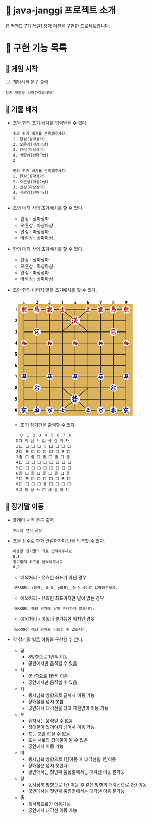 # :sparkling_heart: java-janggi 프로젝트 소개

웹 백엔드 7기 레벨1 장기 미션을 구현한 프로젝트입니다.

# :dart: 구현 기능 목록

## :rocket: 게임 시작

- [ ] 게임시작 문구 출력

```
장기 게임을 시작하겠습니다!
```

## :rocket: 기물 배치

- 초와 한의 초기 배치를 입력받을 수 있다.
    ```
    초의 초기 배치를 선택해주세요.
    1. 왼상(상마상마)
    2. 오른상(마상마상)
    3. 안상(마상상마)
    4. 바깥상(상마마상)
    2
    
    한의 초기 배치를 선택해주세요.
    1. 왼상(상마상마)
    2. 오른상(마상마상)
    3. 안상(마상상마)
    4. 바깥상(상마마상)
    1
    ```
- 초의 마와 상의 초기배치를 할 수 있다.
    - 왼상 : 상마상마
    - 오른상 : 마상마상
    - 안상 : 마상상마
    - 바깥상 : 상마마상
- 한의 마와 상의 초기배치를 할 수 있다.
    - 왼상 : 상마상마
    - 오른상 : 마상마상
    - 안상 : 마상상마
    - 바깥상 : 상마마상
- 초와 한의 나머지 말을 초기배치를 할 수 있다.

  ![janggi_batch.png](/image/janggi_batch.png)

  - 초기 장기판을 출력할 수 있다.

   ```
      ０ １ ２ ３ ４ ５ ６ ７ ８
    ０차 마 상 사 口 사 상 마 차
    １口 口 口 口 궁 口 口 口 口
    ２口 포 口 口 口 口 口 포 口
    ３졸 口 졸 口 졸 口 졸 口 졸
    ４口 口 口 口 口 口 口 口 口
    ５口 口 口 口 口 口 口 口 口
    ６졸 口 졸 口 졸 口 졸 口 졸
    ７口 포 口 口 口 口 口 포 口
    ８口 口 口 口 궁 口 口 口 口
    ９차 마 상 사 口 사 상 마 차
    ```


## :rocket: 장기말 이동

- 플레이 시작 문구 출력

    ```
    초나라 먼저 시작
    ```

- 초을 선수로 한과 번갈아가며 턴을 반복할 수 있다.

    ```
    이동할 장기말의 좌표 입력해주세요.
    0,1
    장기말의 좌표를 입력해주세요
    0,2
    ```

    - 예외처리 - 유효한 좌표가 아닌 경우

    ```
    [ERROR] x좌표는 0~8, y좌표는 0~9 사이로 입력해주세요.
    ```

    - 예외처리 - 유효한 좌표이지만 말이 없는 경우

    ```
    [ERROR] 해당 위치에 말이 존재하지 않습니다.
    ```

    - 예외처리 - 이동이 불가능한 위치인 경우

    ```
    [ERROR] 해당 위치로 이동할 수 없습니다.
    ```

- 각 장기말 별로 이동을 구현할 수 있다.
    - 궁
        - 8방향으로 1칸씩 이동
        - 궁안에서만 움직일 수 있음
    - 사
        - 8방향으로 1칸씩 이동
        - 궁안에서만 움직일 수 있음
    - 차
        - 동서남북 방향으로 끝까지 이동 가능
        - 장애물을 넘지 못함
        - 궁안에서 대각선을 타고 제한없이 이동 가능
    - 포
        - 혼자서는 움직일 수 없음
        - 장애물이 있어야지 넘어서 이동 가능
        - 포는 포를 잡을 수 없음
        - 포는 서로의 장애물이 될 수 없음
        - 궁안에서 이동 가능
    - 마
        - 동사남북 방향으로 1칸이동 후 대각선을 1칸이동
        - 장애물은 넘지 못한다.
        - 궁안에서는 첫번째 움짐임에서는 대각선 이동 불가능
    - 상
        - 동사남북 방향으로 1칸 이동 후 같은 방향의 대각선으로 2칸 이동
        - 궁안에서는 첫번째 움짐임에서는 대각선 이동 불가능
    - 졸
        - 동서북으로만 이동가능
        - 궁안에서 대각선 이동 가능